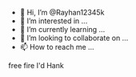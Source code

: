- 👋 Hi, I’m @Rayhan12345k
- 👀 I’m interested in ...
- 🌱 I’m currently learning ...
- 💞️ I’m looking to collaborate on ...
- 📫 How to reach me ...

<!---
Rayhan12345k/Rayhan12345k is a ✨ special ✨ repository because its `README.md` (this file) appears on your GitHub profile.
You can click the Preview link to take a look at your changes.
--->free fire I'd Hank


